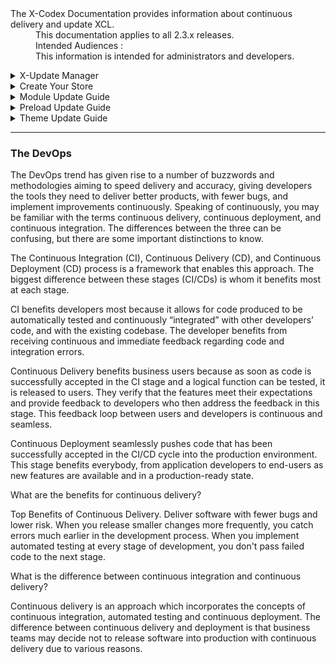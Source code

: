 <dl>
  <dt>The X-Codex Documentation provides information about continuous delivery and update XCL.</dt>
  <dd><span class="iconify" data-icon="mdi:cube-scan" data-width="18px" data-height="18px"></span> This documentation applies to all 2.3.x releases.</dd>
  <dd><span class="iconify" data-icon="mdi:account-multiple" data-width="18px" data-height="18px"></span> Intended Audiences :</dd>
  <dd>This information is intended for administrators and developers.</dd>
</dl>

<details>
<summary style="cursor: pointer;">X-Update Manager</summary>

- Managing Your X-Update Settings
- Fundamentals of the folder structure and how files are organized.

</details>

<details>
<summary style="cursor: pointer;">Create Your Store</summary>

- Creating and Managing Your Store Settings.
- Fundamentals of the folder structure and how files are organized.
- An example of a Continuous Integration Delivery.

</details>

<details>
<summary style="cursor: pointer;">Module Update Guide</summary>

- Module settings.
- Fundamentals of the folder structure and how files are organized.
- An example of a Continuous Integration Delivery.

</details>

<details>
<summary style="cursor: pointer;">Preload Update Guide</summary>

- Preload settings.
- Fundamentals of the folder structure and how files are organized.
- An example of a Continuous Integration Delivery.

</details>

<details>
<summary style="cursor: pointer;">Theme Update Guide</summary>

- Theme settings.
- Fundamentals of the folder structure and how files are organized.
- An example of a Continuous Integration Delivery.

</details>


-----

### The DevOps

The DevOps trend has given rise to a number of buzzwords and methodologies aiming to speed delivery and accuracy, giving developers the tools they need to deliver better products, with fewer bugs, and implement improvements continuously. Speaking of continuously, you may be familiar with the terms continuous delivery, continuous deployment, and continuous integration. The differences between the three can be confusing, but there are some important distinctions to know.

The Continuous Integration (CI), Continuous Delivery (CD), and Continuous Deployment (CD) process is a framework that enables this approach. The biggest difference between these stages (CI/CDs) is whom it benefits most at each stage.

CI benefits developers most because it allows for code produced to be automatically tested and continuously “integrated” with other developers’ code, and with the existing codebase. The developer benefits from receiving continuous and immediate feedback regarding code and integration errors.

Continuous Delivery benefits business users because as soon as code is successfully accepted in the CI stage and a logical function can be tested, it is released to users. They verify that the features meet their expectations and provide feedback to developers who then address the feedback in this stage. This feedback loop between users and developers is continuous and seamless.

Continuous Deployment seamlessly pushes code that has been successfully accepted in the CI/CD cycle into the production environment. This stage benefits everybody, from application developers to end-users as new features are available and in a production-ready state.

What are the benefits for continuous delivery?

Top Benefits of Continuous Delivery. Deliver software with fewer bugs and lower risk. When you release smaller changes more frequently, you catch errors much earlier in the development process. When you implement automated testing at every stage of development, you don't pass failed code to the next stage.

What is the difference between continuous integration and continuous delivery?

Continuous delivery is an approach which incorporates the concepts of continuous integration, automated testing and continuous deployment. The difference between continuous delivery and deployment is that business teams may decide not to release software into production with continuous delivery due to various reasons.
